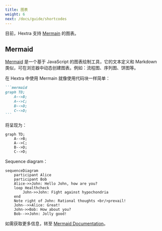 ```yaml
---
title: 图表
weight: 6
next: /docs/guide/shortcodes
---
```


目前，Hextra 支持 [Mermain](#mermaid) 的图表。

<!--more-->

## Mermaid

[Mermaid](https://github.com/mermaid-js/mermaid#readme) 是一个基于 JavaScript 的图表绘制工具，它的文本定义和 Markdown 类似，可在浏览器中动态创建图表。例如：流程图、序列图、饼图等。

在 Hextra 中使用 Mermain 就像使用代码块一样简单：

````markdown
```mermaid
graph TD;
    A-->B;
    A-->C;
    B-->D;
    C-->D;
```
````

将呈现为：

```mermaid
graph TD;
    A-->B;
    A-->C;
    B-->D;
    C-->D;
```

Sequence diagram：

```mermaid
sequenceDiagram
    participant Alice
    participant Bob
    Alice->>John: Hello John, how are you?
    loop Healthcheck
        John->>John: Fight against hypochondria
    end
    Note right of John: Rational thoughts <br/>prevail!
    John-->>Alice: Great!
    John->>Bob: How about you?
    Bob-->>John: Jolly good!
```

如需获取更多信息，转至 [Mermaid Documentation](https://mermaid-js.github.io/mermaid/#/)。
